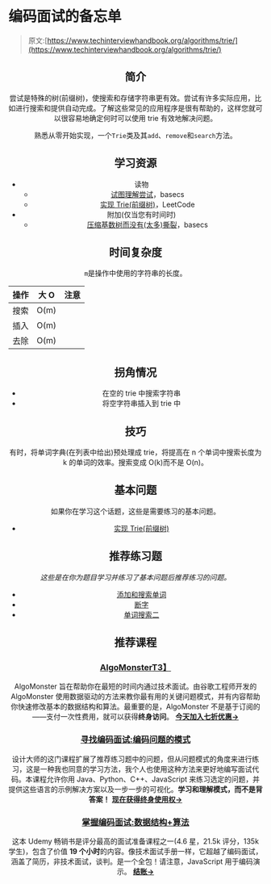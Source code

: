 # 编码面试的备忘单

> 原文:[https://www.techinterviewhandbook.org/algorithms/trie/](https://www.techinterviewhandbook.org/algorithms/trie/)

<header>

## 简介[](#introduction "Direct link to heading")

尝试是特殊的树(前缀树)，使搜索和存储字符串更有效。尝试有许多实际应用，比如进行搜索和提供自动完成。了解这些常见的应用程序是很有帮助的，这样您就可以很容易地确定何时可以使用 trie 有效地解决问题。

熟悉从零开始实现，一个`Trie`类及其`add`、`remove`和`search`方法。

## 学习资源[](#learning-resources "Direct link to heading")

*   读物
    *   [试图理解尝试](https://medium.com/basecs/trying-to-understand-tries-3ec6bede0014)，basecs
    *   [实现 Trie(前缀树)](https://leetcode.com/articles/implement-trie-prefix-tree/)，LeetCode
*   附加(仅当您有时间时)
    *   [压缩基数树而没有(太多)撕裂](https://medium.com/basecs/compressing-radix-trees-without-too-many-tears-a2e658adb9a0)，basecs

## 时间复杂度[](#time-complexity "Direct link to heading")

`m`是操作中使用的字符串的长度。

| 操作 | 大 O | 注意 |
| --- | --- | --- |
| 搜索 | O(m) |  |
| 插入 | O(m) |  |
| 去除 | O(m) |  |

## 拐角情况[](#corner-cases "Direct link to heading")

*   在空的 trie 中搜索字符串
*   将空字符串插入到 trie 中

## 技巧[](#techniques "Direct link to heading")

有时，将单词字典(在列表中给出)预处理成 trie，将提高在 n 个单词中搜索长度为 k 的单词的效率。搜索变成 O(k)而不是 O(n)。

## 基本问题[](#essential-questions "Direct link to heading")

如果你在学习这个话题，这些是需要练习的基本问题。

*   [实现 Trie(前缀树)](https://leetcode.com/problems/implement-trie-prefix-tree)

## 推荐练习题[](#recommended-practice-questions "Direct link to heading")

*这些是在你为题目学习并练习了基本问题后推荐练习的问题。*

*   [添加和搜索单词](https://leetcode.com/problems/add-and-search-word-data-structure-design)
*   [断字](https://leetcode.com/problems/word-break)
*   [单词搜索二](https://leetcode.com/problems/word-search-ii/)

## 推荐课程[](#recommended-courses "Direct link to heading")

### [AlgoMonster](https://shareasale.com/r.cfm?b=1873647&u=3114753&m=114505&urllink=&afftrack=)[T3】](#algomonster "Direct link to heading")

AlgoMonster 旨在帮助你在最短的时间内通过技术面试。由谷歌工程师开发的 AlgoMonster 使用数据驱动的方法来教你最有用的关键问题模式，并有内容帮助你快速修改基本的数据结构和算法。最重要的是，AlgoMonster 不是基于订阅的——支付一次性费用，就可以获得**终身访问**。 [**今天加入七折优惠→**](https://shareasale.com/r.cfm?b=1873647&u=3114753&m=114505&urllink=&afftrack=)

### [寻找编码面试:编码问题的模式](https://designgurus.org/link/kJSIoU?url=https%3A%2F%2Fdesigngurus.org%2Fcourse%3Fcourseid%3Dgrokking-the-coding-interview)[](#grokking-the-coding-interview-patterns-for-coding-questions "Direct link to heading")

设计大师的这门课程扩展了推荐练习题中的问题，但从问题模式的角度来进行练习，这是一种我也同意的学习方法，我个人也使用这种方法来更好地编写面试代码。本课程允许你用 Java、Python、C++、JavaScript 来练习选定的问题，并提供这些语言的示例解决方案以及一步一步的可视化。**学习和理解模式，而不是背答案！** [**现在获得终身使用权→**](https://designgurus.org/link/kJSIoU?url=https%3A%2F%2Fdesigngurus.org%2Fcourse%3Fcourseid%3Dgrokking-the-coding-interview)

### [掌握编码面试:数据结构+算法](https://fxo.co/DQpY)[](#master-the-coding-interview-data-structures--algorithms "Direct link to heading")

这本 Udemy 畅销书是评分最高的面试准备课程之一(4.6 星，21.5k 评分，135k 学生)，包含了价值 **19 个小时**的内容。像技术面试手册一样，它超越了编码面试，涵盖了简历，非技术面试，谈判。是一个全包！请注意，JavaScript 用于编码演示。 [**结账→**](https://fxo.co/DQpY)

</header>